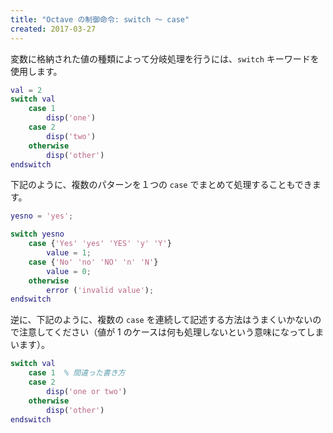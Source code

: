 ```yaml
---
title: "Octave の制御命令: switch ～ case"
created: 2017-03-27
---
```


変数に格納された値の種類によって分岐処理を行うには、`switch` キーワードを使用します。

~~~ matlab
val = 2
switch val
    case 1
        disp('one')
    case 2
        disp('two')
    otherwise
        disp('other')
endswitch
~~~

下記のように、複数のパターンを１つの `case` でまとめて処理することもできます。

~~~ matlab
yesno = 'yes';

switch yesno
    case {'Yes' 'yes' 'YES' 'y' 'Y'}
        value = 1;
    case {'No' 'no' 'NO' 'n' 'N'}
        value = 0;
    otherwise
        error ('invalid value');
endswitch
~~~

逆に、下記のように、複数の `case` を連続して記述する方法はうまくいかないので注意してください（値が 1 のケースは何も処理しないという意味になってしまいます）。

~~~ matlab
switch val
    case 1  % 間違った書き方
    case 2
        disp('one or two')
    otherwise
        disp('other')
endswitch
~~~

